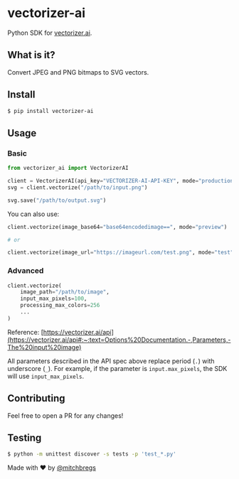 # vectorizer-ai

Python SDK for [vectorizer.ai](https://vectorizer.ai/).

## What is it?

Convert JPEG and PNG bitmaps to SVG vectors.

## Install

```bash
$ pip install vectorizer-ai
```

## Usage

### Basic

```python
from vectorizer_ai import VectorizerAI

client = VectorizerAI(api_key="VECTORIZER-AI-API-KEY", mode="production")
svg = client.vectorize("/path/to/input.png")

svg.save("/path/to/output.svg")
```

You can also use:

```python
client.vectorize(image_base64="base64encodedimage==", mode="preview")

# or

client.vectorize(image_url="https://imageurl.com/test.png", mode="test")
```

### Advanced

```python
client.vectorize(
    image_path="/path/to/image",
    input_max_pixels=100,
    processing_max_colors=256
    ...
)
```

Reference: [https://vectorizer.ai/api](https://vectorizer.ai/api#:~:text=Options%20Documentation.-,Parameters,-The%20input%20image)

All parameters described in the API spec above replace period (`.`) with underscore (`_`). For example, if the parameter is `input.max_pixels`, the SDK will use `input_max_pixels`.

## Contributing

Feel free to open a PR for any changes!

## Testing

```bash
$ python -m unittest discover -s tests -p 'test_*.py'
```

Made with ❤️ by [@mitchbregs](https://twitter.com/mitchbregs)
